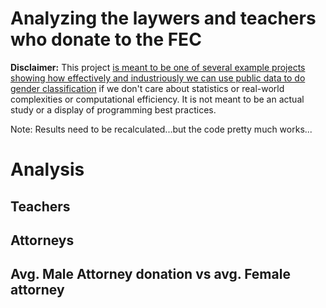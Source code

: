 # Analyzing the laywers and teachers who donate to the FEC

__Disclaimer:__ This project [is meant to be one of several example projects showing how effectively and industriously we can use public data to do gender classification](http://www.compciv.org/assignments/projects/gender-detector-data/) if we don't care about statistics or real-world complexities or computational efficiency. It is not meant to be an actual study or a display of programming best practices.


Note: Results need to be recalculated...but the code pretty much works...


# Analysis

## Teachers



## Attorneys



## Avg. Male Attorney donation vs avg. Female attorney
